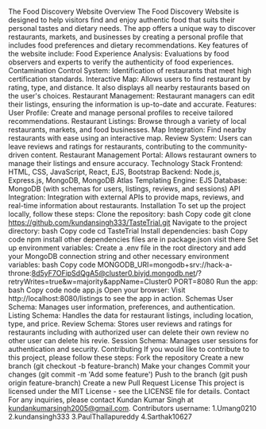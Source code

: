 The Food Discovery Website Overview The Food Discovery Website is designed to help visitors find and enjoy authentic food that suits their personal tastes and dietary needs. The app offers a unique way to discover restaurants, markets, and businesses by creating a personal profile that includes food preferences and dietary recommendations.
Key features of the website include:
Food Experience Analysis: Evaluations by food observers and experts to verify the authenticity of food experiences. Contamination Control System: Identification of restaurants that meet high certification standards. Interactive Map: Allows users to find restaurant by rating, type, and distance. It also displays all nearby restaurants based on the user's choices. Restaurant Management: Restaurant managers can edit their listings, ensuring the information is up-to-date and accurate.
Features: User Profile: Create and manage personal profiles to receive tailored recommendations. Restaurant Listings: Browse through a variety of local restaurants, markets, and food businesses. Map Integration: Find nearby restaurants with ease using an interactive map. Review System: Users can leave reviews and ratings for restaurants, contributing to the community-driven content. Restaurant Management Portal: Allows restaurant owners to manage their listings and ensure accuracy. Technology Stack Frontend: HTML, CSS, JavaScript, React, EJS, Bootstrap Backend: Node.js, Express.js, MongoDB, MongoDB Atlas Templating Engine: EJS Database: MongoDB (with schemas for users, listings, reviews, and sessions) API Integration: Integration with external APIs to provide maps, reviews, and real-time information about restaurants. Installation To set up the project locally, follow these steps:
Clone the repository:
bash Copy code git clone https://github.com/kundansingh333/TasteTrial.git Navigate to the project directory:
bash Copy code cd TasteTrial Install dependencies:
bash Copy code npm install other dependencies files are in package.json visit there Set up environment variables:
Create a .env file in the root directory and add your MongoDB connection string and other necessary environment variables:
bash Copy code MONGODB_URI=mongodb+srv://hack-a-throne:8d5yF7OFipSdQgA5@cluster0.biyjd.mongodb.net/?retryWrites=true&w=majority&appName=Cluster0 PORT=8080 Run the app:
bash Copy code node app.js Open your browser:
Visit http://localhost:8080/listings to see the app in action.
Schemas User Schema: Manages user information, preferences, and authentication. Listing Schema: Handles the data for restaurant listings, including location, type, and price. Review Schema: Stores user reviews and ratings for restaurants including with authorized user can delete their own review no other user can delete his revie. Session Schema: Manages user sessions for authentication and security. Contributing If you would like to contribute to this project, please follow these steps:
Fork the repository Create a new branch (git checkout -b feature-branch) Make your changes Commit your changes (git commit -m 'Add some feature') Push to the branch (git push origin feature-branch) Create a new Pull Request License This project is licensed under the MIT License - see the LICENSE file for details.
Contact For any inquiries, please contact Kundan Kumar Singh at kundankumarsingh2005@gmail.com.
Contributors username: 
1.Umang0210 2.kundansingh333 3.PaulThallapureddy 4.Sarthak10627


